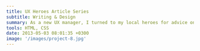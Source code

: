 ```yaml
---
title: UX Heroes Article Series
subtitle: Writing & Design
summary: As a new UX manager, I turned to my local heroes for advice on how to do my job well.
tools: HTML, CSS
date: 2013-05-03 08:01:35 +0300
image: '/images/project-8.jpg'
---
```


